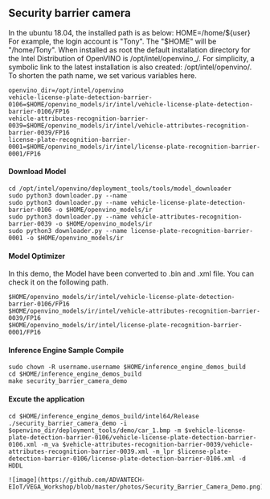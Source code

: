## Security barrier camera

In the ubuntu 18.04, the installed path is as below:
HOME=/home/${user}
For example, the login account is "Tony". The "$HOME" will be "/home/Tony".
When installed as root the default installation directory for the Intel Distribution of OpenVINO is /opt/intel/openvino_<version>/.
For simplicity, a symbolic link to the latest installation is also created: /opt/intel/openvino/.
To shorten the path name, we set various variables here.
```
openvino_dir=/opt/intel/openvino
vehicle-license-plate-detection-barrier-0106=$HOME/openvino_models/ir/intel/vehicle-license-plate-detection-barrier-0106/FP16
vehicle-attributes-recognition-barrier-0039=$HOME/openvino_models/ir/intel/vehicle-attributes-recognition-barrier-0039/FP16
license-plate-recognition-barrier-0001=$HOME/openvino_models/ir/intel/license-plate-recognition-barrier-0001/FP16
```
#### Download  Model
```
cd /opt/intel/openvino/deployment_tools/tools/model_downloader
sudo python3 downloader.py --name 
sudo python3 downloader.py --name vehicle-license-plate-detection-barrier-0106 -o $HOME/openvino_models/ir
sudo python3 downloader.py --name vehicle-attributes-recognition-barrier-0039 -o $HOME/openvino_models/ir
sudo python3 downloader.py --name license-plate-recognition-barrier-0001 -o $HOME/openvino_models/ir
```

#### Model Optimizer
In this demo, the Model have been converted to .bin and .xml file.
You can check it on the following path.
```
$HOME/openvino_models/ir/intel/vehicle-license-plate-detection-barrier-0106/FP16
$HOME/openvino_models/ir/intel/vehicle-attributes-recognition-barrier-0039/FP16
$HOME/openvino_models/ir/intel/license-plate-recognition-barrier-0001/FP16
```

#### Inference Engine Sample Compile

```
sudo chown -R username.username $HOME/inference_engine_demos_build
cd $HOME/inference_engine_demos_build
make security_barrier_camera_demo
```

#### Excute the application

```
cd $HOME/inference_engine_demos_build/intel64/Release
./security_barrier_camera_demo -i $openvino_dir/deployment_tools/demo/car_1.bmp -m $vehicle-license-plate-detection-barrier-0106/vehicle-license-plate-detection-barrier-0106.xml -m_va $vehicle-attributes-recognition-barrier-0039/vehicle-attributes-recognition-barrier-0039.xml -m_lpr $license-plate-detection-barrier-0106/license-plate-detection-barrier-0106.xml -d HDDL

![image](https://github.com/ADVANTECH-EIoT/VEGA_Workshop/blob/master/photos/Security_Barrier_Camera_Demo.png)
